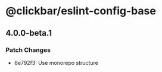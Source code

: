 # @clickbar/eslint-config-base

## 4.0.0-beta.1
### Patch Changes

- 6e792f3: Use monorepo structure
